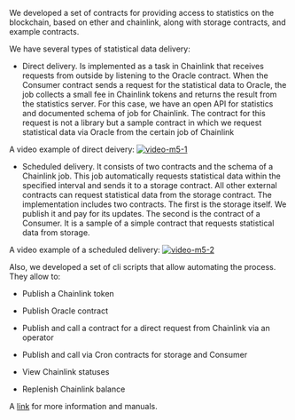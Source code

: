 We developed a set of contracts for providing access to statistics on the blockchain, based on ether and chainlink, along with storage contracts, and example contracts.

We have several types of statistical data delivery:

-   Direct delivery. Is implemented as a task in Chainlink that receives requests from outside by listening to the Oracle contract. When the Consumer contract sends a request for the statistical data to Oracle, the job collects a small fee in Chainlink tokens and returns the result from the statistics server. For this case, we have an open API for statistics and documented schema of job for Chainlink. The contract for this request is not a library but a sample contract in which we request statistical data via Oracle from the certain job of Chainlink

A video example of direct deivery:
[![video-m5-1](https://user-images.githubusercontent.com/98888366/209851585-3ecf965f-0f71-49fe-a35e-25b4e3641c8b.png)](https://media.bsn.si/ipehr/video-m5-1.mp4)
    
-   Scheduled delivery. It consists of two contracts and the schema of a Chainlink job. This job automatically requests statistical data within the specified interval and sends it to a storage contract. All other external contracts can request statistical data from the storage contract. The implementation includes two contracts. The first is the storage itself. We publish it and pay for its updates. The second is the contract of a Consumer. It is a sample of a simple contract that requests statistical data from storage.
    
A video example of a scheduled delivery:
[![video-m5-2](https://user-images.githubusercontent.com/98888366/209851873-ffe97a94-bc75-43fe-baa2-eba73a36744c.png)](https://media.bsn.si/ipehr/video-m5-2.mp4)

Also, we developed a set of cli scripts that allow automating the process. They allow to:

-   Publish a Chainlink token
    
-   Publish Oracle contract
    
-   Publish and call a contract for a direct request from Chainlink via an operator
    
-   Publish and call via Cron contracts for storage and Consumer
    
-   View Chainlink statuses
    
-   Replenish Chainlink balance
    

A [link](https://github.com/bsn-si/IPEHR-stat/tree/main/oracle) for more information and manuals. 

